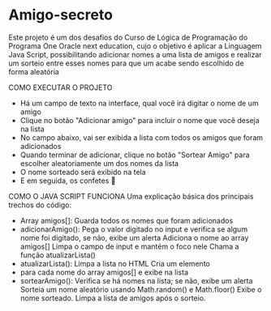 # Amigo-secreto
Este projeto é um dos desafios do Curso de Lógica de Programação do Programa One Oracle next education, cujo o objetivo é aplicar a Linguagem Java Script, possibilitando adicionar nomes a uma lista de amigos e realizar um sorteio entre esses nomes para que um acabe sendo escolhido de forma aleatória

COMO EXECUTAR O PROJETO
- Há um campo de texto na interface, qual você irá digitar o nome de um amigo
- Clique no botão "Adicionar amigo" para incluir o nome que você deseja na lista
- No campo abaixo, vai ser exibida a lista com todos os amigos que foram adicionados
- Quando terminar de adicionar, clique no botão "Sortear Amigo" para escolher aleatoriamente um dos nomes da lista
- O nome sorteado será exibido na tela
- E em seguida, os confetes 🎉

COMO O JAVA SCRIPT FUNCIONA
Uma explicação básica dos principais trechos do código:
- Array amigos[]: Guarda todos os nomes que foram adicionados
- adicionarAmigo():
  Pega o valor digitado no input e verifica se algum nome foi digitado, se não, exibe um alerta
  Adiciona o nome ao array amigos[]
  Limpa o campo de input e mantém o foco nele
  Chama a função atualizarLista()
- atualizarLista():
  Limpa a lista no HTML
  Cria um elemento <li> para cada nome do array amigos[] e exibe na lista
- sortearAmigo():
  Verifica se há nomes na lista; se não, exibe um alerta
  Sorteia um nome aleatório usando Math.random() e Math.floor()
  Exibe o nome sorteado.
  Limpa a lista de amigos após o sorteio.
